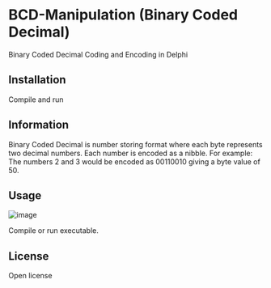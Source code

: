 # BCD-Manipulation (Binary Coded Decimal)
Binary Coded Decimal Coding and Encoding in Delphi

## Installation

Compile and run

## Information

Binary Coded Decimal is number storing format where each byte represents two decimal numbers. Each number is encoded as a nibble.
For example: The numbers 2 and 3 would be encoded as 00110010 giving a byte value of 50.

## Usage

![image](https://user-images.githubusercontent.com/43900201/123048246-8ab4ce80-d441-11eb-9ef8-5e5c0c3d7694.png)

Compile or run executable.

## License

Open license
